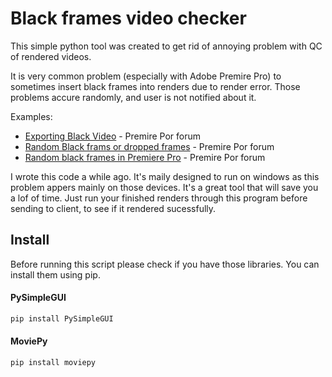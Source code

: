 # Black frames video checker

This simple python tool was created to get rid of annoying problem with QC of rendered videos. 

It is very common problem (especially with Adobe Premire Pro) to sometimes insert black frames into renders due to render error. Those problems accure randomly, and user is not notified about it. 


Examples:
- [Exporting Black Video](https://community.adobe.com/t5/premiere-pro-discussions/exporting-black-video/td-p/10196335)  - Premire Por forum
- [Random Black frams or dropped frames](https://community.adobe.com/t5/premiere-pro-discussions/random-black-frams-or-dropped-frames/td-p/13481017) - Premire Por forum
- [Random black frames in Premiere Pro](https://community.adobe.com/t5/premiere-pro-discussions/random-black-frames-in-premiere-pro/td-p/13095455) - Premire Por forum


I wrote this code a while ago. It's maily designed to run on windows as this problem appers mainly on those devices. It's a great tool that will save you a lof of time. Just run your finished renders through this program before sending to client, to see if it rendered sucessfully. 


## Install
Before running this script please check if you have those libraries. You can install them using pip.

#### PySimpleGUI
```python
pip install PySimpleGUI
```
#### MoviePy
```python
pip install moviepy
```

